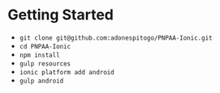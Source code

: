Getting Started
===============

 - `git clone git@github.com:adonespitogo/PNPAA-Ionic.git`
 - `cd PNPAA-Ionic`
 - `npm install`
 - `gulp resources`
 - `ionic platform add android`
 - `gulp android`